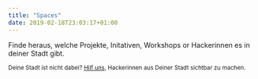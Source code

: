 ```yaml
---
title: "Spaces"
date: 2019-02-18T23:03:17+01:00
---
```


Finde heraus, welche Projekte, Initativen, Workshops or Hackerinnen es in deiner Stadt gibt.

<small>Deine Stadt ist nicht dabei? <a href="/zeigdich">Hilf uns</a>, Hackerinnen aus Deiner Stadt sichtbar zu machen.
</small>

